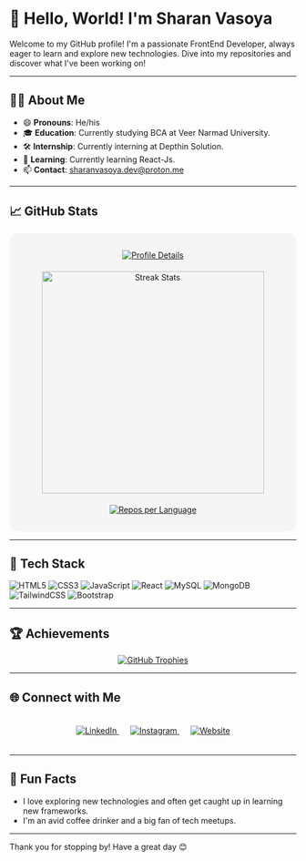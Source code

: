 # 👋 Hello, World! I'm Sharan Vasoya

Welcome to my GitHub profile! I'm a passionate FrontEnd Developer, always eager to learn and explore new technologies. Dive into my repositories and discover what I've been working on!

---

## 🧑‍💻 About Me

- 😄 **Pronouns**: He/his
- 🎓 **Education**: Currently studying BCA at Veer Narmad University.
- 🛠️ **Internship**: Currently interning at Depthin Solution.
- 🌱 **Learning**: Currently learning React-Js.
- 📫 **Contact**: sharanvasoya.dev@proton.me

---

## 📈 GitHub Stats

<div align="center" style="padding: 20px; background-color: #f5f5f5; border-radius: 15px; display: flex; flex-direction: column; align-items: center;">
  <a href="https://github.com/vn7n24fzkq/github-profile-summary-cards">
    <img src="https://github-profile-summary-cards.vercel.app/api/cards/profile-details?username=Vasoyasharan&theme=react" alt="Profile Details" style="margin: 10px;"/>
  </a>
  <img width="390" src="https://github-readme-streak-stats.herokuapp.com/?user=Vasoyasharan&count_private=true&theme=react&border_radius=10" alt="Streak Stats" style="margin: 10px;"/>
  <a href="https://github.com/vn7n24fzkq/github-profile-summary-cards">
    <img src="https://github-profile-summary-cards.vercel.app/api/cards/repos-per-language?username=Vasoyasharan&theme=react" alt="Repos per Language" style="margin: 10px;"/>
  </a>
</div>

---

## 🚀 Tech Stack

![HTML5](https://img.shields.io/badge/html5-%23E34F26.svg?style=for-the-badge&logo=html5&logoColor=white)
![CSS3](https://img.shields.io/badge/css3-%231572B6.svg?style=for-the-badge&logo=css3&logoColor=white)
![JavaScript](https://img.shields.io/badge/javascript-%23323330.svg?style=for-the-badge&logo=javascript&logoColor=%23F7DF1E)
![React](https://img.shields.io/badge/react-%2320232a.svg?style=for-the-badge&logo=react&logoColor=%2361DAFB)
![MySQL](https://img.shields.io/badge/mysql-%2300f.svg?style=for-the-badge&logo=mysql&logoColor=white)
![MongoDB](https://img.shields.io/badge/mongodb-%2347A248.svg?style=for-the-badge&logo=mongodb&logoColor=white)
![TailwindCSS](https://img.shields.io/badge/tailwindcss-%2338B2AC.svg?style=for-the-badge&logo=tailwind-css&logoColor=white)
![Bootstrap](https://img.shields.io/badge/bootstrap-%23563D7C.svg?style=for-the-badge&logo=bootstrap&logoColor=white)

---


## 🏆 Achievements

<div align="center">
  <a href="https://github.com/ryo-ma/github-profile-trophy">
    <img src="https://github-profile-trophy.vercel.app/?username=Vasoyasharan&theme=darkhub" alt="GitHub Trophies" />
  </a>
</div>

---

## 🌐 Connect with Me

<div align="center" style="padding: 20px;">
  <a href="https://www.linkedin.com/in/sharan-vasoya-b6a21824a" target="_blank" style="margin: 10px;">
    <img src="https://img.shields.io/badge/LinkedIn-0077B5?style=for-the-badge&logo=linkedin&logoColor=white" alt="LinkedIn" style="transition: transform 0.3s;" onmouseover="this.style.transform='scale(1.1)';" onmouseout="this.style.transform='scale(1)';"/>
  </a>
  <a href="https://instagram.com/sharan_vasoya_07?igshid=ZDdkNTZiNTM=" target="_blank" style="margin: 10px;">
    <img src="https://img.shields.io/badge/Instagram-E4405F?style=for-the-badge&logo=instagram&logoColor=white" alt="Instagram" style="transition: transform 0.3s;" onmouseover="this.style.transform='scale(1.1)';" onmouseout="this.style.transform='scale(1)';"/>
  </a>
  <a href="https://sharan.is-a.dev" target="_blank" style="margin: 10px;">
    <img src="https://img.shields.io/badge/Website-000000?style=for-the-badge&logo=web&logoColor=white" alt="Website" style="transition: transform 0.3s;" onmouseover="this.style.transform='scale(1.1)';" onmouseout="this.style.transform='scale(1)';"/>
  </a>
</div>

---

## 🎉 Fun Facts

- I love exploring new technologies and often get caught up in learning new frameworks.
- I'm an avid coffee drinker and a big fan of tech meetups.

---

Thank you for stopping by! Have a great day 😊
